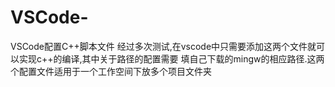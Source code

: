 # VSCode-
VSCode配置C++脚本文件
经过多次测试,在vscode中只需要添加这两个文件就可以实现c++的编译,其中关于路径的配置需要
填自己下载的mingw的相应路径.这两个配置文件适用于一个工作空间下放多个项目文件夹
